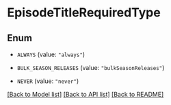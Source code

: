 # EpisodeTitleRequiredType

## Enum


* `ALWAYS` (value: `"always"`)

* `BULK_SEASON_RELEASES` (value: `"bulkSeasonReleases"`)

* `NEVER` (value: `"never"`)


[[Back to Model list]](../README.md#documentation-for-models) [[Back to API list]](../README.md#documentation-for-api-endpoints) [[Back to README]](../README.md)


